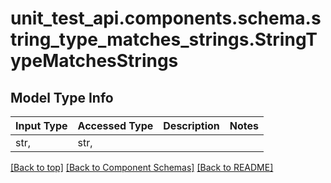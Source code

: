 <a name="top"></a>
<a id="StringTypeMatchesStrings"></a>
# unit_test_api.components.schema.string_type_matches_strings.StringTypeMatchesStrings

## Model Type Info
Input Type | Accessed Type | Description | Notes
------------ | ------------- | ------------- | -------------
str,  | str,  |  | 

[[Back to top]](#top) [[Back to Component Schemas]](../../../README.md#Component-Schemas) [[Back to README]](../../../README.md)
